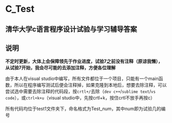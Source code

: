 # C_Test
## 清华大学c语言程序设计试验与学习辅导答案
## 说明
**不定时更新，大体上会保障领先于作业进度，试验7之前没有注释（原谅我懒），从试验7开始，我会尽可能的去添加注释，方便各位理解**

由于本人在visual studio中编写，所有文件都位于一个项目，只能有一个main函数，所以在程序编写测试后便会注释掉，如果克隆到本地后，想要去除注释，可以尝试选中需要去除注释的代码段，按`crtl+/`去除（`dev c++`/`sublime text`/`vs code`），或`ctrl+k+u`（visual studio中，先按crtl+k，按住crtl不放手再按c）

所有代码均位于test1文件夹下，命名格式为Test_*num*，其中num即为试验几的编号
